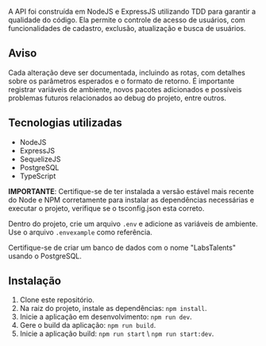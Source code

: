 A API foi construída em NodeJS e ExpressJS utilizando TDD para garantir a qualidade do código. Ela permite o controle de acesso de usuários, com funcionalidades de cadastro, exclusão, atualização e busca de usuários.

## Aviso

Cada alteração deve ser documentada, incluindo as rotas, com detalhes sobre os parâmetros esperados e o formato de retorno. É importante registrar variáveis de ambiente, novos pacotes adicionados e possíveis problemas futuros relacionados ao debug do projeto, entre outros.

## Tecnologias utilizadas

- NodeJS
- ExpressJS
- SequelizeJS
- PostgreSQL
- TypeScript

**IMPORTANTE**: Certifique-se de ter instalada a versão estável mais recente do Node e NPM corretamente para instalar as dependências necessárias e executar o projeto, verifique se o tsconfig.json esta correto.

Dentro do projeto, crie um arquivo `.env` e adicione as variáveis de ambiente. Use o arquivo `.envexample` como referência.


Certifique-se de criar um banco de dados com o nome "LabsTalents" usando o PostgreSQL.

## Instalação

1. Clone este repositório.
2. Na raiz do projeto, instale as dependências: `npm install`.
3. Inicie a aplicação em desenvolvimento: `npm run dev`.
4. Gere o build da aplicação: `npm run build`.
5. Inicie a aplicação build: `npm run start` \ ` npm run start:dev `.

